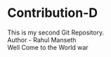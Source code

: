 # Contribution-D
This is my second Git Repository.
<br>
Author - Rahul Manseth
<br>
Well Come to the World war
